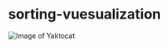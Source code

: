 # sorting-vuesualization

![Image of Yaktocat](https://i.ibb.co/j3pKZXm/Ekran-Resmi-2020-04-26-19-16-58.png)
